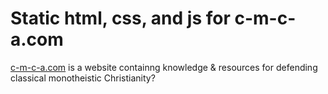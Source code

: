 # Static html, css, and js for c-m-c-a.com

[c-m-c-a.com](http://www.c-m-c-a.com) is a website containng knowledge & resources for defending classical monotheistic Christianity?

